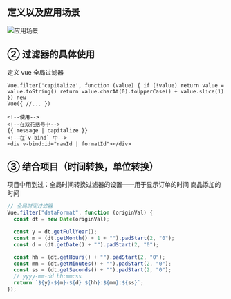 ## 定义以及应用场景

![应用场景](https://img-blog.csdnimg.cn/8e3a0a8146f346d39609409e5c07bf58.png)

## ② 过滤器的具体使用

定义 vue 全局过滤器

```vue
Vue.filter('capitalize', function (value) { if (!value) return value =
value.toString() return value.charAt(0).toUpperCase() + value.slice(1) }) new
Vue({ //... })

<!--使用-->
<!--在双花括号中-->
{{ message | capitalize }}
<!--在`v-bind` 中-->
<div v-bind:id="rawId | formatId"></div>
```

## ③ 结合项目（时间转换，单位转换）

项目中用到过：全局时间转换过滤器的设置——用于显示订单的时间 商品添加的时间

```javascript
// 全局时间过滤器
Vue.filter("dataFormat", function (originVal) {
  const dt = new Date(originVal);

  const y = dt.getFullYear();
  const m = (dt.getMonth() + 1 + "").padStart(2, "0");
  const d = (dt.getDate() + "").padStart(2, "0");

  const hh = (dt.getHours() + "").padStart(2, "0");
  const mm = (dt.getMinutes() + "").padStart(2, "0");
  const ss = (dt.getSeconds() + "").padStart(2, "0");
  // yyyy-mm-dd hh:mm:ss
  return `${y}-${m}-${d} ${hh}:${mm}:${ss}`;
});
```

